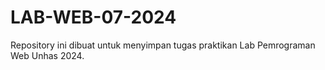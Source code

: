 # LAB-WEB-07-2024
Repository ini dibuat untuk menyimpan tugas praktikan Lab Pemrograman Web Unhas 2024.
